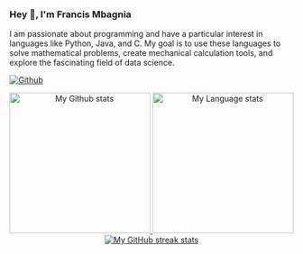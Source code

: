 ### Hey 👋, I'm Francis Mbagnia

I am passionate about programming and have a particular interest in languages like Python, Java, and C. My goal is to use these languages to solve mathematical problems, create mechanical calculation tools, and explore the fascinating field of data science.

[![Github](https://img.shields.io/github/followers/FrancisMbagnia?label=Follow&style=social)](https://github.com/FrancisMbagnia)





<!-- GRS (Dark Mode) -->
<div align="center"> 
  <a href="https://github.com/FrancisMbagnia#gh-dark-mode-only">
    <img
      src="https://github-readme-stats-steel-omega.vercel.app/api?username=FrancisMbagnia&show_icons=true&include_all_commits=true&icon_color=2d77dc&title_color=2d77dc&text_color=ffffff&bg_color=0d1117&hide_border=true&number_format=long&rank_icon=percentile&show=reviews,discussions_started,discussions_answered#gh-dark-mode-only"
      alt="My Github stats"
      height="250"
    />
  </a>
  <a href="https://github.com/FrancisMbagnia#gh-dark-mode-only">
    <img
      src="https://github-readme-stats-steel-omega.vercel.app/api/top-langs/?username=FrancisMbagnia&layout=compact&icon_color=2d77dc&title_color=2d77dc&text_color=ffffff&bg_color=0d1117&hide_border=true&langs_count=10#gh-dark-mode-only"
      alt="My Language stats"
      height="250"
    />
  </a>
</div>



<!-- Streal stats (Dark mode) -->
<div align="center">
  <a href="https://github.com/FrancisMbagnia#gh-dark-mode-only">
    <img
       src="https://streak-stats.demolab.com/?user=FrancisMbagnia&background=0d1117&currStreakNum=ffffff&sideNums=ffffff&currStreakLabel=ffffff&sideLabels=ffffff&dates=ffffff&fire=2d77dc&ring=2d77dc&locale=en&type=svg&hide_border=true"
       alt="My GitHub streak stats"
     />
  </a>
</div>
